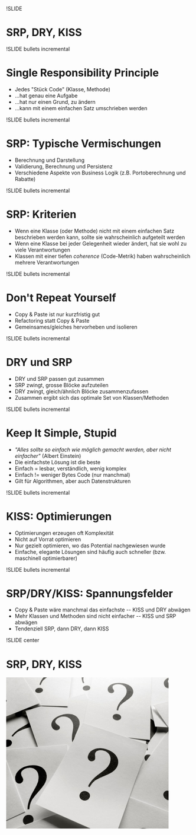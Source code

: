 !SLIDE 
# SRP, DRY, KISS #

!SLIDE bullets incremental
# Single Responsibility Principle #
* Jedes "Stück Code" (Klasse, Methode)
* ...hat genau eine Aufgabe
* ...hat nur einen Grund, zu ändern
* ...kann mit einem einfachen Satz umschrieben werden

!SLIDE bullets incremental
# SRP: Typische Vermischungen #
* Berechnung und Darstellung
* Validierung, Berechnung und Persistenz
* Verschiedene Aspekte von Business Logik (z.B.&#160;Portoberechnung und Rabatte)

!SLIDE bullets incremental
# SRP: Kriterien #
* Wenn eine Klasse (oder Methode) nicht mit einem einfachen Satz beschrieben werden kann, sollte sie wahrscheinlich aufgeteilt werden
* Wenn eine Klasse bei jeder Gelegenheit wieder ändert, hat sie wohl zu viele Verantwortungen
* Klassen mit einer tiefen *coherence* (Code-Metrik) haben wahrscheinlich mehrere Verantwortungen

!SLIDE bullets incremental
# Don't Repeat Yourself #
* Copy & Paste ist nur kurzfristig gut
* Refactoring statt Copy & Paste
* Gemeinsames/gleiches hervorheben und isolieren

!SLIDE bullets incremental
# DRY und SRP #
* DRY und SRP passen gut zusammen
* SRP zwingt, grosse Blöcke aufzuteilen
* DRY zwingt, gleich/ähnlich Blöcke zusammenzufassen
* Zusammen ergibt sich das optimale Set von Klassen/Methoden

!SLIDE bullets incremental
# Keep It Simple, Stupid #
* *"Alles sollte so einfach wie möglich gemacht werden, aber nicht einfacher"* (Albert Einstein)
* Die einfachste Lösung ist die beste
* Einfach = lesbar, verständlich, wenig komplex
* Einfach != weniger Bytes Code (nur manchmal)
* Gilt für Algorithmen, aber auch Datenstrukturen

!SLIDE bullets incremental
# KISS: Optimierungen #
* Optimierungen erzeugen oft Komplexität
* Nicht auf Vorrat optimieren
* Nur gezielt optimieren, wo das Potential nachgewiesen wurde
* Einfache, elegante Lösungen sind häufig auch schneller (bzw. maschinell optimierbarer)

!SLIDE bullets incremental
# SRP/DRY/KISS: Spannungsfelder #
* Copy & Paste wäre manchmal das einfachste -- KISS und DRY abwägen
* Mehr Klassen und Methoden sind nicht einfacher -- KISS und SRP abwägen
* Tendenziell SRP, dann DRY, dann KISS

!SLIDE center
# SRP, DRY, KISS #
![](img/questions.jpg)
